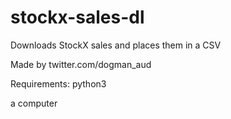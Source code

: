 # stockx-sales-dl
Downloads StockX sales and places them in a CSV

Made by twitter.com/dogman_aud

Requirements:
python3

a computer
